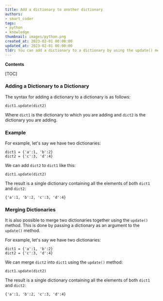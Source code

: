 ```yaml
---
title: Add a dictionary to another dictionary
authors:
- smart_coder
tags:
- python
- knowledge
thumbnail: images/python.png
created_at: 2023-02-01 00:00:00
updated_at: 2023-02-01 00:00:00
tldr: You can add a dictionary to a dictionary by using the update() method.
---
```


**Contents**

[TOC]

### Adding a Dictionary to a Dictionary

The syntax for adding a dictionary to a dictionary is as follows:

```
dict1.update(dict2)
```

Where `dict1` is the dictionary to which you are adding and `dict2` is the dictionary you are adding.

### Example

For example, let's say we have two dictionaries:

```
dict1 = {'a':1, 'b':2}
dict2 = {'c':3, 'd':4}
```

We can add `dict2` to `dict1` like this:

```
dict1.update(dict2)
```

The result is a single dictionary containing all the elements of both `dict1` and `dict2`:

```
{'a':1, 'b':2, 'c':3, 'd':4}
```

### Merging Dictionaries

It is also possible to merge two dictionaries together using the `update()` method. This is done by passing a dictionary as an argument to the `update()` method.

For example, let's say we have two dictionaries:

```
dict1 = {'a':1, 'b':2}
dict2 = {'c':3, 'd':4}
```

We can merge `dict2` into `dict1` using the `update()` method:

```
dict1.update(dict2)
```

The result is a single dictionary containing all the elements of both `dict1` and `dict2`:

```
{'a':1, 'b':2, 'c':3, 'd':4}
```
